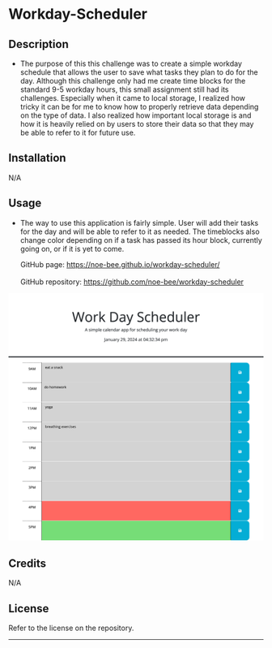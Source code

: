 # Workday-Scheduler

## Description

- The purpose of this this challenge was to create a simple workday schedule that allows the user to save what tasks they plan to do for the day. Although this challenge only had me create time blocks for the standard 9-5 workday hours, this small assignment still had its challenges. Especially when it came to local storage, I realized how tricky it can be for me to know how to properly retrieve data depending on the type of data. I also realized how important local storage is and how it is heavily relied on by users to store their data so that they may be able to refer to it for future use.

## Installation

N/A

## Usage
- The way to use this application is fairly simple. User will add their tasks for the day and will be able to refer to it as needed. The timeblocks also change color depending on if a task has passed its hour block, currently going on, or if it is yet to come.

  GitHub page: https://noe-bee.github.io/workday-scheduler/ <br></br>
  GitHub repository: https://github.com/noe-bee/workday-scheduler

 ![image](./assets/workday-scheduler-ss.png)

## Credits

N/A


## License

Refer to the license on the repository.

---
